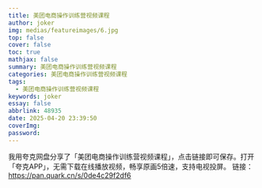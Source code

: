 ```yaml
---
title: 美团电商操作训练营视频课程
author: joker
img: medias/featureimages/6.jpg
top: false
cover: false
toc: true
mathjax: false
summary: 美团电商操作训练营视频课程
categories: 美团电商操作训练营视频课程
tags:
  - 美团电商操作训练营视频课程
keywords: joker
essay: false
abbrlink: 48935
date: 2025-04-20 23:39:50
coverImg:
password:
---
```


我用夸克网盘分享了「美团电商操作训练营视频课程」，点击链接即可保存。打开「夸克APP」，无需下载在线播放视频，畅享原画5倍速，支持电视投屏。
链接：https://pan.quark.cn/s/0de4c29f2df6
